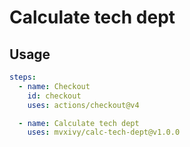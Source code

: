# Calculate tech dept

## Usage

```yaml
steps:
  - name: Checkout
    id: checkout
    uses: actions/checkout@v4

  - name: Calculate tech dept
    uses: mvxivy/calc-tech-dept@v1.0.0
```

